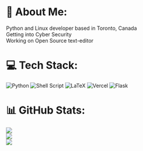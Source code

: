 # 💫 About Me:
Python and Linux developer based in Toronto, Canada<br>Getting into Cyber Security<br>Working on Open Source text-editor


# 💻 Tech Stack:
![Python](https://img.shields.io/badge/python-3670A0?style=for-the-badge&logo=python&logoColor=ffdd54) ![Shell Script](https://img.shields.io/badge/shell_script-%23121011.svg?style=for-the-badge&logo=gnu-bash&logoColor=white) ![LaTeX](https://img.shields.io/badge/latex-%23008080.svg?style=for-the-badge&logo=latex&logoColor=white) ![Vercel](https://img.shields.io/badge/vercel-%23000000.svg?style=for-the-badge&logo=vercel&logoColor=white) ![Flask](https://img.shields.io/badge/flask-%23000.svg?style=for-the-badge&logo=flask&logoColor=white)
# 📊 GitHub Stats:
![](https://github-readme-stats.vercel.app/api?username=AndrewAMur&theme=dark&hide_border=false&include_all_commits=false&count_private=false)<br/>
![](https://github-readme-streak-stats.herokuapp.com/?user=AndrewAMur&theme=dark&hide_border=false)<br/>
![](https://github-readme-stats.vercel.app/api/top-langs/?username=AndrewAMur&theme=dark&hide_border=false&include_all_commits=false&count_private=false&layout=compact)

<!-- Proudly created with GPRM ( https://gprm.itsvg.in ) -->
